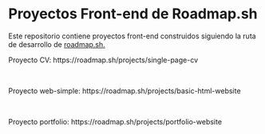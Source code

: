 <h1>Proyectos Front-end de Roadmap.sh</h1>
Este repositorio contiene proyectos front-end construidos siguiendo la ruta de desarrollo de
<a href="https://roadmap.sh/">roadmap.sh.</a><br>
<p>Proyecto CV: https://roadmap.sh/projects/single-page-cv</p><br>
<p>Proyecto web-simple: https://roadmap.sh/projects/basic-html-website</p><br>
<p>Proyecto portfolio: https://roadmap.sh/projects/portfolio-website</p>


